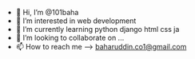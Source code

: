 - 👋 Hi, I’m @101baha
- 👀 I’m interested in web development
- 🌱 I’m currently learning python django html css ja
- 💞️ I’m looking to collaborate on ...
- 📫 How to reach me  --> baharuddin.co1@gmail.com 

<!---
101baha/101baha is a ✨ special ✨ repository because its `README.md` (this file) appears on your GitHub profile.
You can click the Preview link to take a look at your changes.
--->
